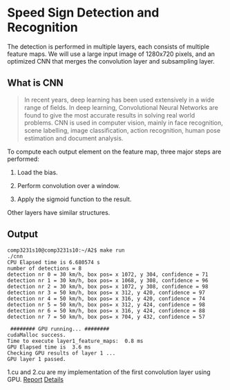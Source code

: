 # Speed Sign Detection and Recognition
The detection is performed in multiple layers, each consists of multiple feature maps. We will use a large input image of 1280x720 pixels, and an optimized CNN that merges the convolution layer and subsampling layer.

## What is CNN
> In recent years, deep learning has been used extensively in a wide range of ﬁelds. In deep learning, Convolutional Neural Networks are found to give the most accurate results in solving real world problems. CNN is used in computer vision, mainly in face recognition, scene labelling, image classiﬁcation, action recognition, human pose estimation and document analysis.

To compute each output element on the feature map, three major steps are performed:

1. Load the bias.

2. Perform convolution over a window.

3. Apply the sigmoid function to the result.

Other layers have similar structures.

## Output
```
comp3231s10@comp3231s10:~/A2$ make run
./cnn
CPU Elapsed time is 6.680574 s
number of detections = 8
detection nr 0 = 30 km/h, box pos= x 1072, y 304, confidence = 71
detection nr 1 = 30 km/h, box pos= x 1068, y 308, confidence = 96
detection nr 2 = 30 km/h, box pos= x 1072, y 308, confidence = 98
detection nr 3 = 50 km/h, box pos= x 312, y 420, confidence = 97
detection nr 4 = 50 km/h, box pos= x 316, y 420, confidence = 74
detection nr 5 = 50 km/h, box pos= x 312, y 424, confidence = 98
detection nr 6 = 50 km/h, box pos= x 316, y 424, confidence = 88
detection nr 7 = 50 km/h, box pos= x 704, y 432, confidence = 57

 ######## GPU running... ######## 
cudaMalloc success.
Time to execute layer1_feature_maps:  0.8 ms 
GPU Elapsed time is  3.6 ms 
Checking GPU results of layer 1 ...
GPU layer 1 passed.
```

1.cu and 2.cu are my implementation of the first convolution layer using GPU.
[Report](3035380875.pdf)
[Details](A2_v7.pdf)